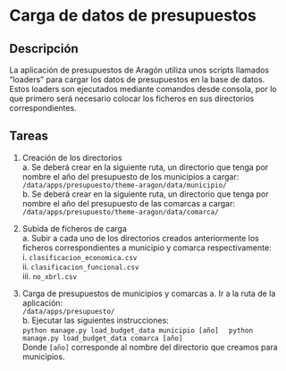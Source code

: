 # Carga de datos de presupuestos

## Descripción
La aplicación de presupuestos de Aragón utiliza unos scripts llamados “loaders” para cargar los datos de presupuestos en la base de datos.   
Estos loaders son ejecutados mediante comandos desde consola, por lo que primero será necesario colocar los ficheros en sus directorios correspondientes.

## Tareas
1. Creación de los directorios  
        a. Se deberá crear en la siguiente ruta, un directorio que tenga por nombre el año del presupuesto de los municipios a cargar:  
`/data/apps/presupuesto/theme-aragon/data/municipio/`  
        b. Se deberá crear en la siguiente ruta, un directorio que tenga por nombre el año del presupuesto de las comarcas a cargar:    
`/data/apps/presupuesto/theme-aragon/data/comarca/`  

2. Subida de ficheros de carga  
        a. Subir a cada uno de los directorios creados anteriormente los ficheros correspondientes a municipio y comarca respectivamente:  
            i. `clasificacion_economica.csv`  
            ii. `clasificacion_funcional.csv`  
            iii. `no_xbrl.csv`  
            
3. Carga de presupuestos de municipios y comarcas
        a. Ir a la ruta de la aplicación:  
`/data/apps/presupuesto/`  
        b. Ejecutar las siguientes instrucciones:  
        ```
        python manage.py load_budget_data municipio [año]  
        ```
        ```
        python manage.py load_budget_data comarca [año]  
        ```  
        Donde `[año]` corresponde al nombre del directorio que creamos para municipios.
